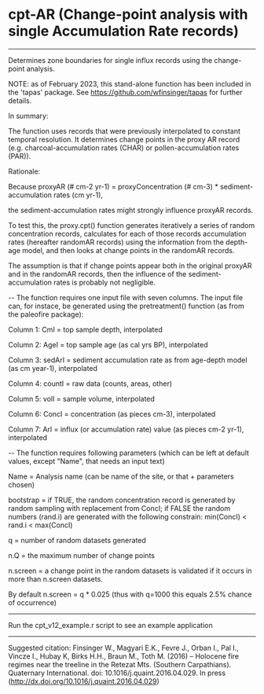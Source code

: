 # cpt-AR (Change-point analysis with single Accumulation Rate records)

-------------------------------------------------------------------------------------
Determines zone boundaries for single influx records using the change-point analysis.

NOTE: as of February 2023, this stand-alone function has been included in the 'tapas' package. See https://github.com/wfinsinger/tapas for further details.

In summary:

The function uses records that were previously interpolated to constant temporal resolution. It determines change points in the proxy AR record (e.g. charcoal-accumulation rates (CHAR) or pollen-accumulation rates (PAR)).

Rationale: 

Because 
proxyAR (# cm-2 yr-1) = proxyConcentration (# cm-3) * sediment-accumulation rates (cm yr-1),

the sediment-accumulation rates might strongly influence proxyAR records.

To test this, the proxy.cpt() function generates iteratively a series of random concentration records, calculates for each of those records accumulation rates (hereafter randomAR records) using the information from the depth-age model, and then looks at change points in the randomAR records.

The assumption is that if change points appear both in the original proxyAR and in the randomAR records, then the influence of the sediment-accumulation rates is probably not negligible.

--
The function requires one input file with seven columns.
The input file can, for instace, be generated using the pretreatment() function (as from the paleofire package):

Column 1: CmI          =   top sample depth, interpolated

Column 2: AgeI            =   top sample age (as cal yrs BP), interpolated

Column 3: sedArI    =   sediment accumulation rate as from age-depth model (as cm year-1), interpolated

Column 4: countI           =   raw data (counts, areas, other)

Column 5: volI             =   sample volume, interpolated

Column 6: ConcI          =   concentration (as pieces cm-3), interpolated

Column 7: ArI            =   influx (or accumulation rate) value (as pieces cm-2 yr-1), interpolated


--
The function requires following parameters (which can be left at default values, except "Name", that needs an input text)

 Name      =   Analysis name (can be name of the site, or that + parameters chosen)
 
 bootstrap =   if TRUE, the random concentration record is generated by random sampling with replacement from ConcI; if FALSE
               the random numbers (rand.i) are generated with the following constrain: min(ConcI) < rand.i < max(ConcI) 
 
 q         =   number of random datasets generated 
 
 n.Q       =   the maximum number of change points
 
 n.screen  =   a change point in the random datasets is validated if it occurs in more than n.screen datasets.

By default n.screen = q * 0.025 (thus with q=1000 this equals 2.5% chance of occurrence) 

----
Run the cpt_v12_example.r script to see an example application

-------------------------------------------------------------------------------------
Suggested citation: Finsinger W., Magyari E.K., Fevre J., Orban I., Pal I., Vincze I., Hubay K,
                     Birks H.H., Braun M., Toth M.  (2016) – Holocene fire regimes near the treeline
                     in the Retezat Mts. (Southern Carpathians). Quaternary International.
                     doi: 10.1016/j.quaint.2016.04.029. In press (http://dx.doi.org/10.1016/j.quaint.2016.04.029)
